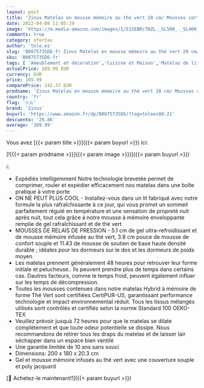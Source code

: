 ```yaml
---
layout: post
title: 'Zinus Matelas en mousse mémoire au thé vert 20 cm/ Mousses certifiées CertiPUR-US/ Matelas prêt à utiliser/ Certifié OEKO-TEX® / 180 x 200 cm'
date: 2022-04-08 11:05:19
image: 'https://m.media-amazon.com/images/I/51SEBRcTNZL._SL500_._SL400_.jpg'
comments: true
category: ofertas
author: 'tole.es'
slug: 'B0875735D6-fr Zinus Matelas en mousse mémoire au thé vert 20 cm/ Mousses...'
sku: 'B0875735D6-fr'
tags: [ 'Ameublement et décoration','Cuisine et Maison','Matelas de lit dadulte','Matelas et sommiers pour adulte','Meubles','Meubles de chambre dadulte','zinus', ]
actualPrice: 169.99 EUR
currency: EUR
price: 169.99
comparePrice: 242.37 EUR
prodname: 'Zinus Matelas en mousse mémoire au thé vert 20 cm/ Mousses certifiées CertiPUR-US/ Matelas prêt à utiliser/ Certifié OEKO-TEX® / 180 x 200 cm'
country: 'fr'
flag: '🇫🇷'
brand: 'Zinus'
buyurl: 'https://www.amazon.fr/dp/B0875735D6/?tag=tolees0d-21'
descuento: '29.86'
average: '169.99'
---
```


Vous avez [{{< param title >}}]({{< param buyurl >}}) ici:

[![{{< param prodname >}}]({{< param image >}})]({{< param buyurl >}})

ℹ️:

- Expédiés intelligemment Notre technologie brevetée permet de comprimer, rouler et expédier efficacement nos matelas dans une boîte pratique à votre porte
- ON NE PEUT PLUS COOL - Installez-vous dans un lit fabriqué avec notre formule la plus rafraîchissante à ce jour, qui vous promet un sommeil parfaitement régulé en température et une sensation de propreté nuit après nuit, tout cela grâce à notre mousse à mémoire enveloppante remplie de gel rafraîchissant et de thé vert
- MOUSSES DE RELAIS DE PRESSION - 5.1 cm de gel ultra-refroidissant et de mousse mémoire infusée au thé vert, 3.8 cm pouce de mousse de confort souple et 11.43 de mousse de soutien de base haute densité durable ; idéales pour les dormeurs sur le dos et les dormeurs de poids moyen
- Les matelas prennent généralement 48 heures pour retrouver leur forme initiale et pelucheuse.. Ils peuvent prendre plus de temps dans certains cas. Dautres facteurs, comme le temps froid, peuvent également influer sur les temps de décompression.
- Toutes les mousses contenues dans notre matelas Hybrid à mémoire de forme Thé Vert sont certifiées CertiPUR-US, garantissant performance technologie et impact environnemental réduit. Tous les tissus mélangés utilisés sont contrôlés et certifiés selon la norme Standard 100 OEKO-TEX
- Veuillez prévoir jusquà 72 heures pour que le matelas se dilate complètement et que toute odeur potentielle se dissipe. Nous recommandons de retirer tous les draps du matelas et de laisser lair séchapper dans un espace bien ventilé
- Une garantie limitée de 10 ans sans souci
- Dimensions: 200 x 180 x 20.3 cm
- Gel et mousse mémoire infusés au thé vert avec une couverture souple et poly jacquard

[🛒 Achetez-le maintenant!!]({{< param buyurl >}})
